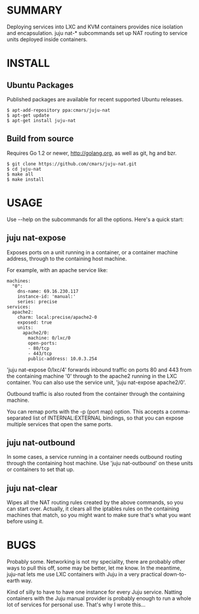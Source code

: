 SUMMARY
=======
Deploying services into LXC and KVM containers provides nice isolation and
encapsulation. juju nat-\* subcommands set up NAT routing to service units
deployed inside containers.

INSTALL
=======

Ubuntu Packages
---------------

Published packages are available for recent supported Ubuntu releases.

```
$ apt-add-repository ppa:cmars/juju-nat
$ apt-get update
$ apt-get install juju-nat
```

Build from source
-----------------

Requires Go 1.2 or newer, http://golang.org, as well as git, hg and bzr.

```
$ git clone https://github.com/cmars/juju-nat.git
$ cd juju-nat
$ make all
$ make install
```

USAGE
=====
Use --help on the subcommands for all the options. Here's a quick start:

juju nat-expose
---------------
Exposes ports on a unit running in a container, or a container machine address,
through to the containing host machine.

For example, with an apache service like:

```
machines:
  "0":
    dns-name: 69.16.230.117
    instance-id: 'manual:'
    series: precise
services:
  apache2:
    charm: local:precise/apache2-0
    exposed: true
    units:
      apache2/0:
        machine: 0/lxc/0
        open-ports:
        - 80/tcp
        - 443/tcp
        public-address: 10.0.3.254
```

'juju nat-expose 0/lxc/4' forwards inbound traffic on ports 80 and 443
from the containing machine '0' through to the apache2 running in the LXC
container. You can also use the service unit, 'juju nat-expose apache2/0'.

Outbound traffic is also routed from the container through the containing
machine.

You can remap ports with the -p (port map) option. This accepts a
comma-separated list of INTERNAL:EXTERNAL bindings, so that you can expose
multiple services that open the same ports.

juju nat-outbound
-----------------
In some cases, a service running in a container needs outbound routing through
the containing host machine. Use 'juju nat-outbound' on these units or
containers to set that up.

juju nat-clear
--------------
Wipes all the NAT routing rules created by the above commands, so you can start
over.  Actually, it clears all the iptables rules on the containing machines
that match, so you might want to make sure that's what you want before using it.

BUGS
====
Probably some. Networking is not my speciality, there are probably other ways
to pull this off, some may be better, let me know.  In the meantime, juju-nat
lets me use LXC containers with Juju in a very practical down-to-earth way.

Kind of silly to have to have one instance for every Juju service.  Natting
containers with the Juju manual provider is probably enough to run a whole lot
of services for personal use.  That's why I wrote this...
